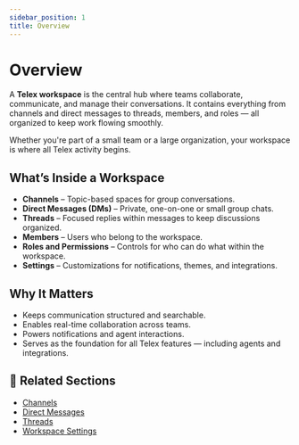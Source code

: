 ```yaml
---
sidebar_position: 1
title: Overview
---
```


# Overview

A **Telex workspace** is the central hub where teams collaborate, communicate, and manage their conversations. It contains everything from channels and direct messages to threads, members, and roles — all organized to keep work flowing smoothly.

Whether you're part of a small team or a large organization, your workspace is where all Telex activity begins.

## What’s Inside a Workspace

- **Channels** – Topic-based spaces for group conversations.
- **Direct Messages (DMs)** – Private, one-on-one or small group chats.
- **Threads** – Focused replies within messages to keep discussions organized.
- **Members** – Users who belong to the workspace.
- **Roles and Permissions** – Controls for who can do what within the workspace.
- **Settings** – Customizations for notifications, themes, and integrations.

## Why It Matters

- Keeps communication structured and searchable.
- Enables real-time collaboration across teams.
- Powers notifications and agent interactions.
- Serves as the foundation for all Telex features — including agents and integrations.


## 🔗 Related Sections

- [Channels](./channels.md)
- [Direct Messages](./dms.md)
- [Threads](./threads.md)
- [Workspace Settings](./settings.md)